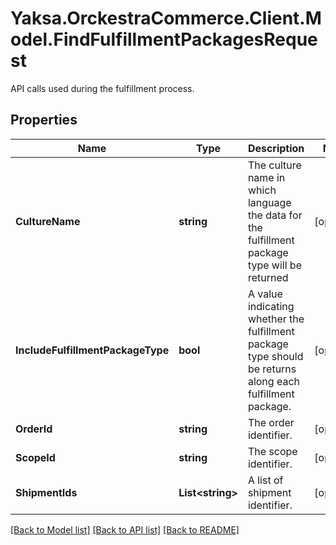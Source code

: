 # Yaksa.OrckestraCommerce.Client.Model.FindFulfillmentPackagesRequest
API calls used during the fulfillment process.

## Properties

Name | Type | Description | Notes
------------ | ------------- | ------------- | -------------
**CultureName** | **string** | The culture name in which language the data for the fulfillment package type will be returned | [optional] 
**IncludeFulfillmentPackageType** | **bool** | A value indicating whether the fulfillment package type should be returns along each fulfillment package. | [optional] 
**OrderId** | **string** | The order identifier. | [optional] 
**ScopeId** | **string** | The scope identifier. | [optional] 
**ShipmentIds** | **List&lt;string&gt;** | A list of shipment identifier. | [optional] 

[[Back to Model list]](../README.md#documentation-for-models) [[Back to API list]](../README.md#documentation-for-api-endpoints) [[Back to README]](../README.md)

